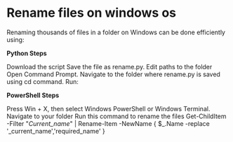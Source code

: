 # Rename files on windows os 
Renaming thousands of files in a folder on Windows can be done efficiently using:

**Python Steps**

Download the script
Save the file as rename.py.
Edit paths to the folder
Open Command Prompt.
Navigate to the folder where rename.py is saved using cd command.
Run:


**PowerShell Steps**


Press Win + X, then select Windows PowerShell or Windows Terminal.
Navigate to your folder
Run this command to rename the files
Get-ChildItem -Filter "*Current_name*" | Rename-Item -NewName { $_.Name -replace '_current_name','required_name' }
